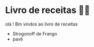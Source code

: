 # Livro de receitas :man_cook:

olá ! Bm vindos ao livro de receitas

- Strogonoff de Frango
- pavê 
